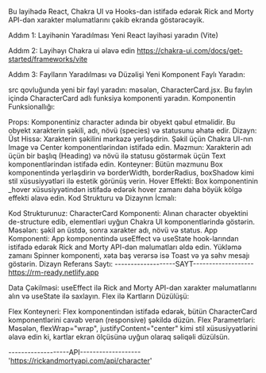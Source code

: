 Bu layihədə React, Chakra UI və Hooks-dan istifadə edərək Rick and Morty API-dən xarakter məlumatlarını çəkib ekranda göstərəcəyik.

Addım 1: Layihənin Yaradılması
Yeni React layihəsi yaradın (Vite)

Addım 2: Layihəyı Chakra ui əlavə edin
https://chakra-ui.com/docs/get-started/frameworks/vite

Addım 3: Faylların Yaradılması və Düzəlişi
Yeni Komponent Faylı Yaradın:

src qovluğunda yeni bir fayl yaradın: məsələn, CharacterCard.jsx.
Bu faylın içində CharacterCard adlı funksiya komponenti yaradın.
Komponentin Funksionallığı:

Props: Komponentiniz character adında bir obyekt qəbul etməlidir. Bu obyekt xarakterin şəkili, adı, növü (species) və statusunu əhatə edir.
Dizayn:
Üst Hissə: Xarakterin şəkilini mərkəzə yerləşdirin. Şəkil üçün Chakra UI-nın Image və Center komponentlərindən istifadə edin.
Məzmun: Xarakterin adı üçün bir başlıq (Heading) və növü ilə statusu göstərmək üçün Text komponentlərindən istifadə edin.
Konteyner: Bütün məzmunu Box komponentində yerləşdirin və borderWidth, borderRadius, boxShadow kimi stil xüsusiyyətləri ilə estetik görünüş verin.
Hover Effekti: Box komponentinin _hover xüsusiyyətindən istifadə edərək hover zamanı daha böyük kölgə effekti əlavə edin.
Kod Strukturu və Dizaynın İcmalı:

Kod Strukturunuz:
CharacterCard Komponenti:
Alınan character obyektini de-structure edib, elementləri uyğun Chakra UI komponentlərində göstərin.
Məsələn: şəkil ən üstdə, sonra xarakter adı, növü və status.
App Komponenti:
App komponentində useEffect və useState hook-larından istifadə edərək Rick and Morty API-dən məlumatları əldə edin.
Yükləmə zamanı Spinner komponenti, xəta baş verərsə isə Toast və ya səhv mesajı göstərin.
Dizayn Referans Saytı:
-------------------SAYT-------------------
https://rm-ready.netlify.app


Data Çəkilməsi: useEffect ilə Rick and Morty API-dən xarakter məlumatlarını alın və useState ilə saxlayın.
Flex ilə Kartların Düzülüşü:

Flex Konteyneri: Flex komponentindən istifadə edərək, bütün CharacterCard komponentlərini cavab verən (responsive) şəkildə düzün.
Flex Parametrləri:
Məsələn, flexWrap="wrap", justifyContent="center" kimi stil xüsusiyyətlərini əlavə edin ki, kartlar ekran ölçüsünə uyğun olaraq səliqəli düzülsün.


-------------------API-------------------
'https://rickandmortyapi.com/api/character'